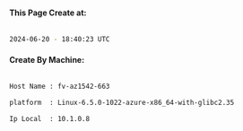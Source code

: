
   
#### This Page Create at:

```bash

2024-06-20 - 18:40:23 UTC

```

#### Create By Machine:

```bash

Host Name : fv-az1542-663

platform  : Linux-6.5.0-1022-azure-x86_64-with-glibc2.35

Ip Local  : 10.1.0.8

```

